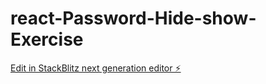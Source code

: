 # react-Password-Hide-show-Exercise

[Edit in StackBlitz next generation editor ⚡️](https://stackblitz.com/~/github.com/rukmini20/react-Password-Hide-show-Exercise)
